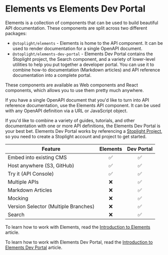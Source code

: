 # Elements vs Elements Dev Portal

Elements is a collection of components that can be used to build beautiful API documentation. These components are split
across two different packages:

- `@stoplight/elements` - Elements is home to the API component. It can be used to render documentation for a single OpenAPI document.
- `@stoplight/elements-dev-portal` - Elements Dev Portal contains the Stoplight project, the Search component, and a variety of lower-level utilities to help you put together a developer portal. You can use it to combine how-to documentation (Markdown articles) and API reference documentation into a complete portal.

These components are available as Web components and React components, which allows you to use them pretty much anywhere.

If you have a single OpenAPI document that you'd like to turn into API reference documentation, use the Elements API component. It can be used with any OpenAPI definition via a URL or JavaScript object.

If you'd like to combine a variety of guides, tutorials, and other documentation with one or more API definitions, the Elements Dev Portal is your best bet. Elements Dev Portal works by referencing a
[Stoplight Project](https://meta.stoplight.io/docs/platform/ZG9jOjE4ODEyMw-add-projects), so you need to create a
Stoplight account and project to get started.

| Feature                              | Elements | Dev Portal |
| ------------------------------------ | :------: | :--------: |
| Embed into existing CMS              | &#9989;  |  &#9989;   |
| Host anywhere (S3, GitHub)           | &#9989;  |  &#9989;   |
| Try it (API Console)                 | &#9989;  |  &#9989;   |
| Multiple APIs                        | &#10060; |  &#9989;   |
| Markdown Articles                    | &#10060; |  &#9989;   |
| Mocking                              | &#10060; |  &#9989;   |
| Version Selector (Multiple Branches) | &#10060; |  &#9989;   |
| Search                               | &#10060; |  &#9989;   |

To learn how to work with Elements, read the [Introduction to Elements](getting-started/elements/introduction.md)
article.

To learn how to work with Elements Dev Portal, read the
[Introduction to Elements Dev Portal](getting-started/dev-portal/introduction.md) article.
